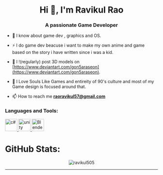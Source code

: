 <h1 align="center">Hi 👋, I'm Ravikul Rao</h1>
<h3 align="center">A passionate Game Developer </h3>

- 💬 I know about game dev , graphics and OS.

- ⚡  I do game dev beacuse i want  to make my own anime and game based on the story i have written since i was a kid.

- 📝 I !(regularly) post 3D models on [https://www.deviantart.com/gon5araseon](https://www.deviantart.com/gon5araseon).

- 🌱 I Love Souls Like Games and entireity of 90's culture and most of my Game design is focused around that.

- 📫 How to reach me **raoravikul57@gmail.com**



<h3 align="left">Languages and Tools:</h3>
<p align="left">
  <a href="https://docs.microsoft.com/en-us/dotnet/csharp/" target="_blank">
    <img src="https://cdn.worldvectorlogo.com/logos/c--4.svg" alt="c#" width="40" height="40"/>
  </a>
  <a href="https://unity.com/" target="_blank">
    <img src="https://cdn.worldvectorlogo.com/logos/unity-69.svg" alt="unity" width="40" height="40"/>
  </a>
    <a href="https://docs.blender.org/" target="_blank">
    <img src="https://cdn.worldvectorlogo.com/logos/blender-2.svg" alt="Blender" width="40" height="40"/>
  </a>
</p>


#  GitHub Stats:
<div >
  <p align="center"><img align="center" src="https://github-readme-streak-stats.herokuapp.com/?user=ravikul505&show_icons=true&locale=en&layout=compact&theme=algolia" alt="ravikul505" /></p>
</div> 

---


<!-- Proudly created with GPRM ( https://gprm.itsvg.in ) -->
